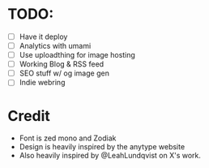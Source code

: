 # TODO:
 - [ ] Have it deploy
 - [ ] Analytics with umami
 - [ ] Use uploadthing for image hosting
 - [ ] Working Blog & RSS feed
 - [ ] SEO stuff w/ og image gen
 - [ ] Indie webring

# Credit
- Font is zed mono and Zodiak
- Design is heavily inspired by the anytype website
- Also heavily inspired by @LeahLundqvist on X's work.
